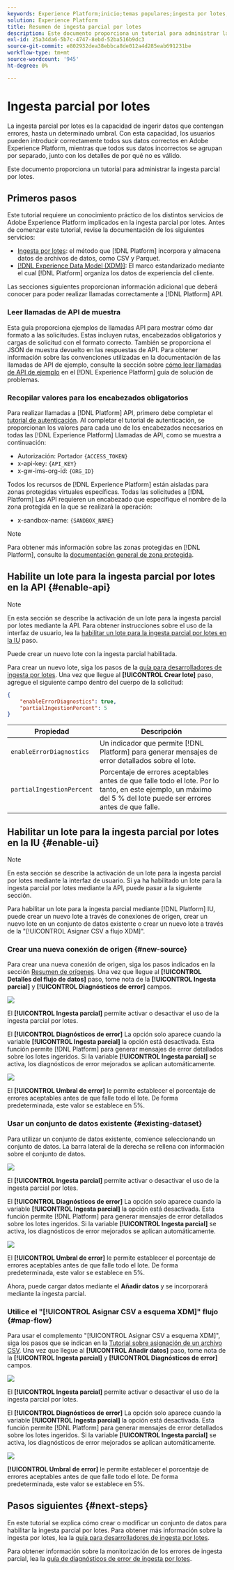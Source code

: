 ```yaml
---
keywords: Experience Platform;inicio;temas populares;ingesta por lotes;ingesta por lotes;ingesta parcial;ingesta parcial;Recuperar error;recuperar error;ingesta parcial por lotes;ingesta parcial;ingesta parcial;ingesta parcial;
solution: Experience Platform
title: Resumen de ingesta parcial por lotes
description: Este documento proporciona un tutorial para administrar la ingesta parcial por lotes.
exl-id: 25a34da6-5b7c-4747-8ebd-52ba516b9dc3
source-git-commit: e802932dea38ebbca8de012a4d285eab691231be
workflow-type: tm+mt
source-wordcount: '945'
ht-degree: 0%

---
```


# Ingesta parcial por lotes

La ingesta parcial por lotes es la capacidad de ingerir datos que contengan errores, hasta un determinado umbral. Con esta capacidad, los usuarios pueden introducir correctamente todos sus datos correctos en Adobe Experience Platform, mientras que todos sus datos incorrectos se agrupan por separado, junto con los detalles de por qué no es válido.

Este documento proporciona un tutorial para administrar la ingesta parcial por lotes.

## Primeros pasos

Este tutorial requiere un conocimiento práctico de los distintos servicios de Adobe Experience Platform implicados en la ingesta parcial por lotes. Antes de comenzar este tutorial, revise la documentación de los siguientes servicios:

- [Ingesta por lotes](./overview.md): el método que [!DNL Platform] incorpora y almacena datos de archivos de datos, como CSV y Parquet.
- [[!DNL Experience Data Model (XDM)]](../../xdm/home.md): El marco estandarizado mediante el cual [!DNL Platform] organiza los datos de experiencia del cliente.

Las secciones siguientes proporcionan información adicional que deberá conocer para poder realizar llamadas correctamente a [!DNL Platform] API.

### Leer llamadas de API de muestra

Esta guía proporciona ejemplos de llamadas API para mostrar cómo dar formato a las solicitudes. Estas incluyen rutas, encabezados obligatorios y cargas de solicitud con el formato correcto. También se proporciona el JSON de muestra devuelto en las respuestas de API. Para obtener información sobre las convenciones utilizadas en la documentación de las llamadas de API de ejemplo, consulte la sección sobre [cómo leer llamadas de API de ejemplo](../../landing/troubleshooting.md#how-do-i-format-an-api-request) en el [!DNL Experience Platform] guía de solución de problemas.

### Recopilar valores para los encabezados obligatorios

Para realizar llamadas a [!DNL Platform] API, primero debe completar el [tutorial de autenticación](https://www.adobe.com/go/platform-api-authentication-en). Al completar el tutorial de autenticación, se proporcionan los valores para cada uno de los encabezados necesarios en todas las [!DNL Experience Platform] Llamadas de API, como se muestra a continuación:

- Autorización: Portador `{ACCESS_TOKEN}`
- x-api-key: `{API_KEY}`
- x-gw-ims-org-id: `{ORG_ID}`

Todos los recursos de [!DNL Experience Platform] están aisladas para zonas protegidas virtuales específicas. Todas las solicitudes a [!DNL Platform] Las API requieren un encabezado que especifique el nombre de la zona protegida en la que se realizará la operación:

- x-sandbox-name: `{SANDBOX_NAME}`

>[!NOTE]
>
>Para obtener más información sobre las zonas protegidas en [!DNL Platform], consulte la [documentación general de zona protegida](../../sandboxes/home.md).

## Habilite un lote para la ingesta parcial por lotes en la API {#enable-api}

>[!NOTE]
>
>En esta sección se describe la activación de un lote para la ingesta parcial por lotes mediante la API. Para obtener instrucciones sobre el uso de la interfaz de usuario, lea la [habilitar un lote para la ingesta parcial por lotes en la IU](#enable-ui) paso.

Puede crear un nuevo lote con la ingesta parcial habilitada.

Para crear un nuevo lote, siga los pasos de la [guía para desarrolladores de ingesta por lotes](./api-overview.md). Una vez que llegue al **[!UICONTROL Crear lote]** paso, agregue el siguiente campo dentro del cuerpo de la solicitud:

```json
{
    "enableErrorDiagnostics": true,
    "partialIngestionPercent": 5
}
```

| Propiedad | Descripción |
| -------- | ----------- |
| `enableErrorDiagnostics` | Un indicador que permite [!DNL Platform] para generar mensajes de error detallados sobre el lote. |
| `partialIngestionPercent` | Porcentaje de errores aceptables antes de que falle todo el lote. Por lo tanto, en este ejemplo, un máximo del 5 % del lote puede ser errores antes de que falle. |


## Habilitar un lote para la ingesta parcial por lotes en la IU {#enable-ui}

>[!NOTE]
>
>En esta sección se describe la activación de un lote para la ingesta parcial por lotes mediante la interfaz de usuario. Si ya ha habilitado un lote para la ingesta parcial por lotes mediante la API, puede pasar a la siguiente sección.

Para habilitar un lote para la ingesta parcial mediante [!DNL Platform] IU, puede crear un nuevo lote a través de conexiones de origen, crear un nuevo lote en un conjunto de datos existente o crear un nuevo lote a través de la &quot;[!UICONTROL Asignar CSV a flujo XDM]&quot;.

### Crear una nueva conexión de origen {#new-source}

Para crear una nueva conexión de origen, siga los pasos indicados en la sección [Resumen de orígenes](../../sources/home.md). Una vez que llegue al **[!UICONTROL Detalles del flujo de datos]** paso, tome nota de la **[!UICONTROL Ingesta parcial]** y **[!UICONTROL Diagnósticos de error]** campos.

![](../images/batch-ingestion/partial-ingestion/configure-batch.png)

El **[!UICONTROL Ingesta parcial]** permite activar o desactivar el uso de la ingesta parcial por lotes.

El **[!UICONTROL Diagnósticos de error]** La opción solo aparece cuando la variable **[!UICONTROL Ingesta parcial]** la opción está desactivada. Esta función permite [!DNL Platform] para generar mensajes de error detallados sobre los lotes ingeridos. Si la variable **[!UICONTROL Ingesta parcial]** se activa, los diagnósticos de error mejorados se aplican automáticamente.

![](../images/batch-ingestion/partial-ingestion/configure-batch-partial-ingestion-focus.png)

El **[!UICONTROL Umbral de error]** le permite establecer el porcentaje de errores aceptables antes de que falle todo el lote. De forma predeterminada, este valor se establece en 5%.

### Usar un conjunto de datos existente {#existing-dataset}

Para utilizar un conjunto de datos existente, comience seleccionando un conjunto de datos. La barra lateral de la derecha se rellena con información sobre el conjunto de datos.

![](../images/batch-ingestion/partial-ingestion/monitor-dataset.png)

El **[!UICONTROL Ingesta parcial]** permite activar o desactivar el uso de la ingesta parcial por lotes.

El **[!UICONTROL Diagnósticos de error]** La opción solo aparece cuando la variable **[!UICONTROL Ingesta parcial]** la opción está desactivada. Esta función permite [!DNL Platform] para generar mensajes de error detallados sobre los lotes ingeridos. Si la variable **[!UICONTROL Ingesta parcial]** se activa, los diagnósticos de error mejorados se aplican automáticamente.

![](../images/batch-ingestion/partial-ingestion/monitor-dataset-partial-ingestion-focus.png)

El **[!UICONTROL Umbral de error]** le permite establecer el porcentaje de errores aceptables antes de que falle todo el lote. De forma predeterminada, este valor se establece en 5%.

Ahora, puede cargar datos mediante el **Añadir datos** y se incorporará mediante la ingesta parcial.

### Utilice el &quot;[!UICONTROL Asignar CSV a esquema XDM]&quot; flujo {#map-flow}

Para usar el complemento &quot;[!UICONTROL Asignar CSV a esquema XDM]&quot;, siga los pasos que se indican en la [Tutorial sobre asignación de un archivo CSV](../tutorials/map-csv/overview.md). Una vez que llegue al **[!UICONTROL Añadir datos]** paso, tome nota de la **[!UICONTROL Ingesta parcial]** y **[!UICONTROL Diagnósticos de error]** campos.

![](../images/batch-ingestion/partial-ingestion/xdm-csv-workflow.png)

El **[!UICONTROL Ingesta parcial]** permite activar o desactivar el uso de la ingesta parcial por lotes.

El **[!UICONTROL Diagnósticos de error]** La opción solo aparece cuando la variable **[!UICONTROL Ingesta parcial]** la opción está desactivada. Esta función permite [!DNL Platform] para generar mensajes de error detallados sobre los lotes ingeridos. Si la variable **[!UICONTROL Ingesta parcial]** se activa, los diagnósticos de error mejorados se aplican automáticamente.

![](../images/batch-ingestion/partial-ingestion/xdm-csv-workflow-partial-ingestion-focus.png)

**[!UICONTROL Umbral de error]** le permite establecer el porcentaje de errores aceptables antes de que falle todo el lote. De forma predeterminada, este valor se establece en 5%.

## Pasos siguientes {#next-steps}

En este tutorial se explica cómo crear o modificar un conjunto de datos para habilitar la ingesta parcial por lotes. Para obtener más información sobre la ingesta por lotes, lea la [guía para desarrolladores de ingesta por lotes](./api-overview.md).

Para obtener información sobre la monitorización de los errores de ingesta parcial, lea la [guía de diagnósticos de error de ingesta por lotes](../quality/error-diagnostics.md).
